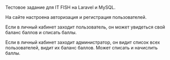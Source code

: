 <p>Тестовое задание для IT FISH на Laravel и MySQL.</p>
<p>На сайте настроена авторизация и регистрация пользователей.</p>
<p>Если в личный кабинет заходит пользователь, он может увидеться свой баланс баллов и списать баллы.</p>
<p>Если в личный кабинет заходит администратор, он видит список всех пользователей, видит их баланс баллов. Может списать и начислить баллы.</p>